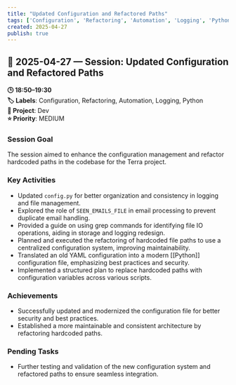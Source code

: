 ```yaml
---
title: "Updated Configuration and Refactored Paths"
tags: ['Configuration', 'Refactoring', 'Automation', 'Logging', 'Python']
created: 2025-04-27
publish: true
---
```


## 📅 2025-04-27 — Session: Updated Configuration and Refactored Paths

**🕒 18:50–19:30**  
**🏷️ Labels**: Configuration, Refactoring, Automation, Logging, Python  
**📂 Project**: Dev  
**⭐ Priority**: MEDIUM  


### Session Goal
The session aimed to enhance the configuration management and refactor hardcoded paths in the codebase for the Terra project.

### Key Activities
- Updated `config.py` for better organization and consistency in logging and file management.
- Explored the role of `SEEN_EMAILS_FILE` in email processing to prevent duplicate email handling.
- Provided a guide on using grep commands for identifying file IO operations, aiding in storage and logging redesign.
- Planned and executed the refactoring of hardcoded file paths to use a centralized configuration system, improving maintainability.
- Translated an old YAML configuration into a modern [[Python]] configuration file, emphasizing best practices and security.
- Implemented a structured plan to replace hardcoded paths with configuration variables across various scripts.

### Achievements
- Successfully updated and modernized the configuration file for better security and best practices.
- Established a more maintainable and consistent architecture by refactoring hardcoded paths.

### Pending Tasks
- Further testing and validation of the new configuration system and refactored paths to ensure seamless integration.
